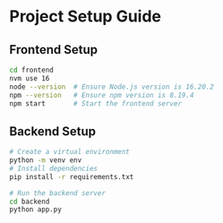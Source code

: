 # Project Setup Guide

## Frontend Setup

```sh
cd frontend
nvm use 16
node --version  # Ensure Node.js version is 16.20.2
npm --version   # Ensure npm version is 8.19.4
npm start       # Start the frontend server
```

## Backend Setup

```sh
# Create a virtual environment
python -m venv env
# Install dependencies
pip install -r requirements.txt

# Run the backend server
cd backend
python app.py
```
